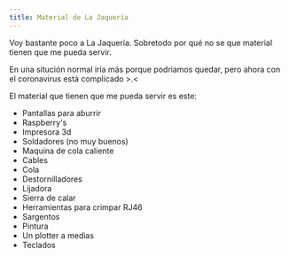 ```yaml
---
title: Material de La Jaquería
---
```


Voy bastante poco a La Jaquería. Sobretodo por qué no se que material tienen que me pueda servir.

En una situción normal iría más porque podriamos quedar, pero ahora con el coronavirus está complicado >.<

El material que tienen que me pueda servir es este:
* Pantallas para aburrir
* Raspberry's
* Impresora 3d
* Soldadores (no muy buenos)
* Maquina de cola caliente
* Cables
* Cola
* Destornilladores
* Lijadora
* Sierra de calar
* Herramientas para crimpar RJ46
* Sargentos
* Pintura
* Un plotter a medias
* Teclados
